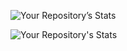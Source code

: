 
![Your Repository’s Stats](https://github-readme-stats.vercel.app/api?username=kowais915&show_icons=true)

![Your Repository's Stats](https://github-readme-stats.vercel.app/api/top-langs/?username=kowais915&theme=blue-green)

